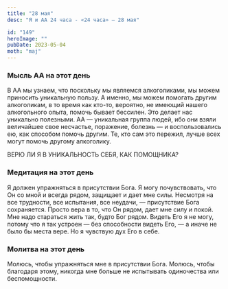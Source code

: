 ```yaml
---
title: "28 мая"
desc: "Я и АА 24 часа - «24 часа» — 28 мая"

id: "149"
heroImage: ""
pubDate: 2023-05-04
moth: "maj"
---
```


### Мысль АА на этот день

В АА мы узнаем, что поскольку мы являемся алкоголиками, мы можем приносить
уникальную пользу. А именно, мы можем помогать другим алкоголикам, в то время
как кто-то, вероятно, не имеющий нашего алкогольного опыта, помочь бывает
бессилен. Это делает нас уникально полезными. АА — уникальная группа людей,
ибо они взяли величайшее свое несчастье, поражение, болезнь — и
воспользовались ею, как способом помочь другим. Те, кто сам это пережил, лучше
всех могут помочь другому алкоголику.

ВЕРЮ ЛИ Я В УНИКАЛЬНОСТЬ СЕБЯ, КАК ПОМОЩНИКА?

### Медитация на этот день

Я должен упражняться в присутствии Бога. Я могу почувствовать, что Он со мной
и всегда рядом, защищает и дает мне силы. Несмотря на все трудности, все
испытания, все неудачи, — присутствие Бога сохраняется. Просто вера в то, что
Он рядом, дает мне силу и покой. Мне надо стараться жить так, будто Бог рядом.
Видеть Его я не могу, потому что я так устроен — без способности видеть Его, —
а иначе не было бы места вере. Но я чувствую дух Его в себе.

### Молитва на этот день

Молюсь, чтобы упражняться мне в присутствии Бога. Молюсь, чтобы благодаря
этому, никогда мне больше не испытывать одиночества или беспомощности.
